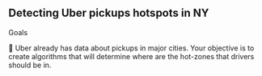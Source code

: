 
## Detecting Uber pickups hotspots in NY

Goals 

🎯 Uber already has data about pickups in major cities. Your objective is to create algorithms that will determine where are the hot-zones that drivers should be in.
